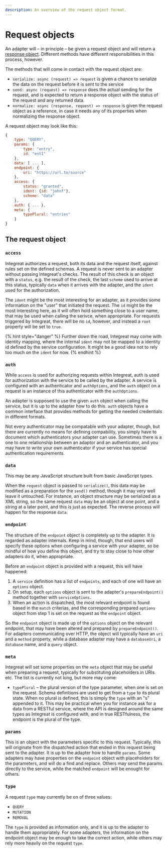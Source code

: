 ```yaml
---
description: An overview of the request object format.
---
```


# Request objects

An adapter will – in principle – be given a request object and will return a [response object](response-objects.md). Different methods have different responsibilities in this process, however.

The methods that will come in contact with the request object are:

* `serialize: async (request) => request` is given a chance to serialize the data on the request before it is sent to the service
* `send: async (request) => response` does the actual sending for the request, and is expected to return a response object with the status of the request and any returned data.
* `normalize: async (response, request) => response` is given the request object as a reference, in case it needs any of its properties when normalizing the response object.

A request object may look like this:

```javascript
{
    type: "QUERY",
    params: {
        type: "entry",
        id: "ent1"
    },
    data: [ ... ],
    endpoint: {
        uri: "https://url.to/source"
    },
    access: {
        status: "granted",
        ident: {id: "johnf"},
        scheme: "data"
    },
    auth: { ... },
    meta: {
        typePlural: "entries"
    }
}
```

## The request object

### `access`

Integreat authorizes a request, both its data and the request itself, against rules set on the defined schemas. A request is never sent to an adapter without passing Integreat's checks. The result of this check is an object with a `status`, e.g. the result of the check, the last `scheme` used to arrive at this status, typically `data` when it arrives with the adapter, and the `ident` used for the authorization.

The `ident` might be the most interesting for an adapter, as it provides some information on the "user" that initiated the request. The `id` might be the most interesting here, as it will often hold something close to a user name, that may be used when calling the serivce, when appropriate. For requests triggered by Integreat, there will be no `id`, however, and instead a `root` property will be set to `true`.

{% hint style="danger" %}
Further down the road, Integreat may come with identity mapping, where the internal `ident` may not be mapped to a identity id defined by the service configuration. It might be a good idea not to rely too much on the `ident` for now.
{% endhint %}

### `auth`

While `access` is used for authorizing requests within Integreat, auth is used for authorization with the service to be called by the adapter. A service is configured with an authenticator and `authOptions`, and the `auth` object on a request is an instance of this authenticator with the `authOptions`.

An adapter is supposed to use the given `auth` object when calling the service, but it is up to the adapter how to do this.  `auth` objects have a common interface that provides methods for getting the needed credentials in different formats.

Not every authenticator may be compatable with your adapter, though, but there are currently no  means for defining compability, you simply have to document which authenticators your adapter can use. Sometimes there is a one to one relationship between an adaptor and an authenticator, and you may have to write your own authenticator if your service has special authentication requirements.

### `data`

This may be any JavaScript structure built from basic JavaScript types.

When the `request` object is passed to `serialize()`, this data may be modified as a preparation for the `send()` method, though it may very well leave it untouched. For instance, an object structure may be serialized as a XML string, so the same request `data` may be an object at one point, and a string at a later point, and this is just as expected. The reverse process will happen for the response `data`.

### `endpoint`

The structure of the `endpoint` object is completely up to the adapter. It is regarded as adapter internals. Keep in mind, though, that end users will specify these options when configuring a service with your adapter, so be mindful of how you define this object, and try to stay close to how other adapters do it, when appropriate.

Before an `endpoint` object is provided with a request, this will have happened:

1. A `service` definition has a list of `endpoints`, and each of one will have an `options` object.
2.  On setup, each `options` object is sent to the adapter's `prepareEndpoint()` method together with `serviceOptions`.
3. When an action is dispatched, the most relevant endpoint is found based in the `match` criterias, and the corresponding prepared `options` object from step 1 is set on the request as the `endpoint` object.

So the `endpoint` object is made up of the `options` object on the relevant endpoint, that may have been altered and prepared by `prepareEndpoint()`. For adapters communicating over HTTP, the object will typically have an `uri` and a `method` property, while a database adapter may have a `databaseUri`, a `database` name, and a `query` object.

### `meta`

Integreat will set some properties on the `meta` object that may be useful when preparing a request, typically for substituting placeholders in URIs etc. The list is currently not long, but more may come:

* `typePlural` – the plural version of the type parameter, when one is set on the request. Schema definitions are used to get from a `type` to its plural state. When no plural is defined, this is simply the `type` with an "s" appended to it. This may be practical when you for instance ask for a data from a RESTful service, where the API is designed around the same types as Integreat is configured with, and in true RESTfulness, the endpoint is the plural of the type.

### `params`

This is an object with the parameters specific to this request. Typically, this will originate from the dispatched action that ended in this request being sent to the adapter. It is up to the adapter how to handle `params`. Some adapters may have properties on the `endpoint` object with placeholders for the parameters, and will do a find and replace. Others may send the params directly to the service, while the matched `endpoint` will be enought for others.

### `type`

A request `type` may currently be on of three values:

* `QUERY`
* `MUTATION`
* `REMOVAL`

The `type` is provided as information only, and it is up to the adapter to handle them appropriately. For some adapters, the information on the endpoint object may be enough to take the correct action, while others may rely more heavily on the request `type`.



